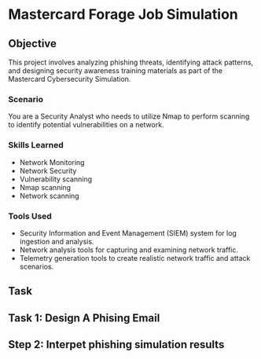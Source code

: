 # Mastercard Forage Job Simulation

## Objective

This project involves analyzing phishing threats, identifying attack patterns, and designing security awareness training materials as part of the Mastercard Cybersecurity Simulation.

### Scenario
You are a Security Analyst who needs to utilize Nmap to perform scanning to identify potential vulnerabilities on a network.
### Skills Learned

- Network Monitoring
- Network Security
- Vulnerability scanning
- Nmap scanning
- Network scanning

### Tools Used

- Security Information and Event Management (SIEM) system for log ingestion and analysis.
- Network analysis tools for capturing and examining network traffic.
- Telemetry generation tools to create realistic network traffic and attack scenarios.

## Task

## Task 1: Design A Phising Email

## Step 2: Interpet phishing simulation results


